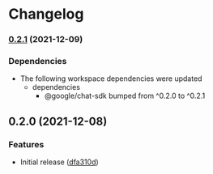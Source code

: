 # Changelog

### [0.2.1](https://www.github.com/googleworkspace/chat-framework-nodejs/compare/google-chat-nodejs-hello-pubsub-v0.2.0...google-chat-nodejs-hello-pubsub-v0.2.1) (2021-12-09)


### Dependencies

* The following workspace dependencies were updated
  * dependencies
    * @google/chat-sdk bumped from ^0.2.0 to ^0.2.1

## 0.2.0 (2021-12-08)


### Features

* Initial release ([dfa310d](https://www.github.com/googleworkspace/chat-framework-nodejs/commit/dfa310d2bd75bd37478d5204e6ef5362c6e15b83))

